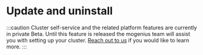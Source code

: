 ﻿---
sidebar_position: 5
description: Manage the mogenius operator, run updates and delete it from your cluster.
---

# Update and uninstall

:::caution
Cluster self-service and the related platform features are currently in private Beta. Until this feature is released the mogenius team will assist you with setting up your cluster. [Reach out to us](https://mogenius.com/contact/get-in-touch) if you would like to learn more.
:::